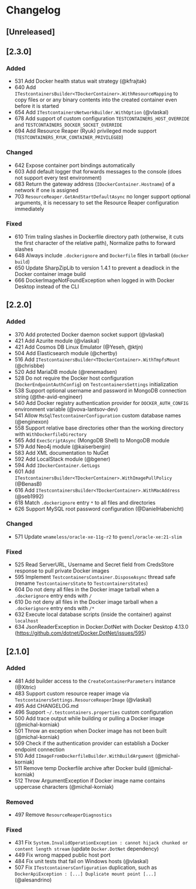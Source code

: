 # Changelog

## [Unreleased]

## [2.3.0]

### Added

- 531 Add Docker health status wait strategy (@kfrajtak)
- 640 Add `ITestcontainersBuilder<TDockerContainer>.WithResourceMapping` to copy files or or any binary contents into the created container even before it is started
- 654 Add `ITestcontainersNetworkBuilder.WithOption` (@vlaskal)
- 678 Add support of custom configuration `TESTCONTAINERS_HOST_OVERRIDE` and `TESTCONTAINERS_DOCKER_SOCKET_OVERRIDE`
- 694 Add Resource Reaper (Ryuk) privileged mode support (`TESTCONTAINERS_RYUK_CONTAINER_PRIVILEGED`)

### Changed

- 642 Expose container port bindings automatically
- 603 Add default logger that forwards messages to the console (does not support every test environment)
- 683 Return the gateway address (`IDockerContainer.Hostname`) of a network if one is assigned
- 703 `ResourceReaper.GetAndStartDefaultAsync` no longer support optional arguments, it is necessary to set the Resource Reaper configuration immediately

### Fixed

- 610 Trim traling slashes in Dockerfile directory path (otherwise, it cuts the first character of the relative path), Normalize paths to forward slashes
- 648 Always include `.dockerignore` and `Dockerfile` files in tarball (`docker build`)
- 650 Update SharpZipLib to version 1.4.1 to prevent a deadlock in the Docker container image build
- 666 DockerImageNotFoundException when logged in with Docker Desktop instead of the CLI

## [2.2.0]

### Added

- 370 Add protected Docker daemon socket support (@vlaskal)
- 421 Add Azurite module (@vlaskal)
- 421 Add Cosmos DB Linux Emulator (@Yeseh, @ktjn)
- 504 Add Elasticsearch module (@chertby)
- 516 Add `ITestcontainersBuilder<TDockerContainer>.WithTmpfsMount` (@chrisbbe)
- 520 Add MariaDB module (@renemadsen)
- 528 Do not require the Docker host configuration (`DockerEndpointAuthConfig`) on `TestcontainersSettings` initialization
- 538 Support optional username and password in MongoDB connection string (@the-avid-engineer)
- 540 Add Docker registry authentication provider for `DOCKER_AUTH_CONFIG` environment variable (@vova-lantsov-dev)
- 541 Allow `MsSqlTestcontainerConfiguration` custom database names (@enginexon)
- 558 Support relative base directories other than the working directory with `WithDockerfileDirectory`
- 565 Add `ExecScriptAsync` (MongoDB Shell) to MongoDB module
- 579 Add Neo4j module (@kaiserbergin)
- 583 Add XML documentation to NuGet
- 592 Add LocalStack module (@bgener)
- 594 Add `IDockerContainer.GetLogs`
- 601 Add `ITestcontainersBuilder<TDockerContainer>.WithImagePullPolicy` (@BenasB)
- 616 Add `ITestcontainersBuilder<TDockerContainer>.WithMacAddress` (@seb1992)
- 618 Match `.dockerignore` entry `*` to all files and directories
- 626 Support MySQL root password configuration (@DanielHabenicht)

### Changed

- 571 Update `wnameless/oracle-xe-11g-r2` to `gvenzl/oracle-xe:21-slim`

### Fixed

- 525 Read ServerURL, Username and Secret field from CredsStore response to pull private Docker images
- 595 Implement `TestcontainersContainer.DisposeAsync` thread safe (rename `TestcontainersState` to `TestcontainersStates`)
- 604 Do not deny all files in the Docker image tarball when a `.dockerignore` entry ends with `/`
- 610 Do not deny all files in the Docker image tarball when a `.dockerignore` entry ends with `/*`
- 632 Execute local database scripts (inside the container) against `localhost`
- 634 JsonReaderException in Docker.DotNet with Docker Desktop 4.13.0 (https://github.com/dotnet/Docker.DotNet/issues/595)

## [2.1.0]

### Added

- 481 Add builder access to the `CreateContainerParameters` instance (@Xitric)
- 483 Support custom resource reaper image via `TestcontainersSettings.ResourceReaperImage` (@vlaskal)
- 495 Add CHANGELOG.md
- 496 Support `~/.testcontainers.properties` custom configuration
- 500 Add trace output while building or pulling a Docker image (@michal-korniak)
- 501 Throw an exception when Docker image has not been built (@michal-korniak)
- 509 Check if the authentication provider can establish a Docker endpoint connection
- 510 Add `IImageFromDockerfileBuilder.WithBuildArgument` (@michal-korniak)
- 511 Remove temp Dockerfile archive after Docker build (@michal-korniak)
- 512 Throw ArgumentException if Docker image name contains uppercase characters (@michal-korniak)

### Removed

- 497 Remove `ResourceReaperDiagnostics`

### Fixed

- 431 Fix `System.InvalidOperationException : cannot hijack chunked or content length stream` (update `Docker.DotNet` dependency)
- 449 Fix wrong mapped public host port
- 484 Fix unit tests that fail on Windows hosts (@vlaskal)
- 507 Fix `ITestcontainersConfiguration` duplication, such as `DockerApiException : [...] Duplicate mount point [...]` (@alesandrino)
